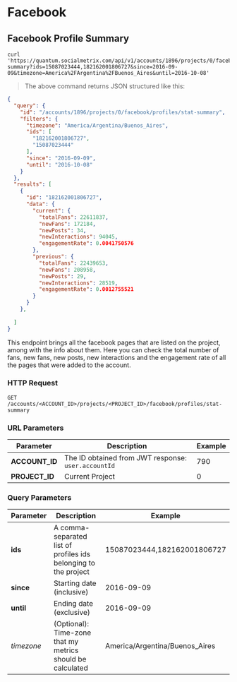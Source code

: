 # Facebook

## Facebook Profile Summary
 
```shell
curl 'https://quantum.socialmetrix.com/api/v1/accounts/1896/projects/0/facebook/profiles/stat-summary?ids=15087023444,182162001806727&since=2016-09-09&timezone=America%2FArgentina%2FBuenos_Aires&until=2016-10-08' 
```

> The above command returns JSON structured like this:

```json
{
  "query": {
    "id": "/accounts/1896/projects/0/facebook/profiles/stat-summary",
    "filters": {
      "timezone": "America/Argentina/Buenos_Aires",
      "ids": [
        "182162001806727",
        "15087023444"
      ],
      "since": "2016-09-09",
      "until": "2016-10-08"
    }
  },
  "results": [
    {
      "id": "182162001806727",
      "data": {
        "current": {
          "totalFans": 22611837,
          "newFans": 172184,
          "newPosts": 34,
          "newInteractions": 94045,
          "engagementRate": 0.0041750576
        },
        "previous": {
          "totalFans": 22439653,
          "newFans": 208958,
          "newPosts": 29,
          "newInteractions": 28519,
          "engagementRate": 0.0012755521
        }
      }
    },
    
  ]
}
```

This endpoint brings all the facebook pages that are listed on the project, among with the info about them. Here you can check the total number of fans, new fans, new posts, new interactions and the engagement rate of all the pages that were added to the account.

### HTTP Request

`GET /accounts/<ACCOUNT_ID>/projects/<PROJECT_ID>/facebook/profiles/stat-summary`

### URL Parameters

Parameter | Description | Example
--------- | ----------- | -----------
**ACCOUNT_ID** | The ID obtained from JWT response: `user.accountId` | 790
**PROJECT_ID** | Current Project | 0

### Query Parameters

Parameter | Description | Example
--------- | ----------- | -----------
**ids** | A comma-separated list of profiles ids belonging to the project | 15087023444,182162001806727
**since** | Starting date (inclusive) | 2016-09-09
**until** | Ending date (exclusive) | 2016-09-09
*timezone* | (Optional): Time-zone that my metrics should be calculated | America/Argentina/Buenos_Aires
